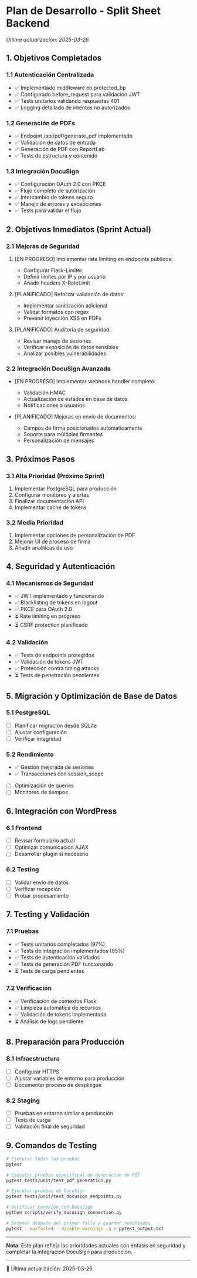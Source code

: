 # Plan de Desarrollo - Split Sheet Backend
*Última actualización: 2025-03-26*

## 1. Objetivos Completados

### 1.1 Autenticación Centralizada
- ✅ Implementado middleware en protected_bp
- ✅ Configurado before_request para validación JWT
- ✅ Tests unitarios validando respuestas 401
- ✅ Logging detallado de intentos no autorizados

### 1.2 Generación de PDFs
- ✅ Endpoint /api/pdf/generate_pdf implementado
- ✅ Validación de datos de entrada
- ✅ Generación de PDF con ReportLab
- ✅ Tests de estructura y contenido

### 1.3 Integración DocuSign
- ✅ Configuración OAuth 2.0 con PKCE
- ✅ Flujo completo de autorización
- ✅ Intercambio de tokens seguro
- ✅ Manejo de errores y excepciones
- ✅ Tests para validar el flujo

## 2. Objetivos Inmediatos (Sprint Actual)

### 2.1 Mejoras de Seguridad
1. [EN PROGRESO] Implementar rate limiting en endpoints públicos:
   - Configurar Flask-Limiter
   - Definir límites por IP y por usuario
   - Añadir headers X-RateLimit

2. [PLANIFICADO] Reforzar validación de datos:
   - Implementar sanitización adicional
   - Validar formatos con regex
   - Prevenir inyección XSS en PDFs

3. [PLANIFICADO] Auditoría de seguridad:
   - Revisar manejo de sesiones
   - Verificar exposición de datos sensibles
   - Analizar posibles vulnerabilidades

### 2.2 Integración DocuSign Avanzada
- [EN PROGRESO] Implementar webhook handler completo:
  - Validación HMAC
  - Actualización de estados en base de datos
  - Notificaciones a usuarios

- [PLANIFICADO] Mejoras en envío de documentos:
  - Campos de firma posicionados automáticamente
  - Soporte para múltiples firmantes
  - Personalización de mensajes

## 3. Próximos Pasos

### 3.1 Alta Prioridad (Próximo Sprint)
1. Implementar PostgreSQL para producción
2. Configurar monitoreo y alertas
3. Finalizar documentación API
4. Implementar caché de tokens

### 3.2 Media Prioridad
1. Implementar opciones de personalización de PDF
2. Mejorar UI de proceso de firma
3. Añadir analíticas de uso

## 4. Seguridad y Autenticación

### 4.1 Mecanismos de Seguridad
- ✅ JWT implementado y funcionando
- ✅ Blacklisting de tokens en logout
- ✅ PKCE para OAuth 2.0
- ⏳ Rate limiting en progreso
- ⏳ CSRF protection planificado

### 4.2 Validación
- ✅ Tests de endpoints protegidos
- ✅ Validación de tokens JWT
- ✅ Protección contra timing attacks
- ⏳ Tests de penetración pendientes

## 5. Migración y Optimización de Base de Datos

### 5.1 PostgreSQL
- [ ] Planificar migración desde SQLite
- [ ] Ajustar configuración
- [ ] Verificar integridad

### 5.2 Rendimiento
- ✅ Gestión mejorada de sesiones
- ✅ Transacciones con session_scope
- [ ] Optimización de queries
- [ ] Monitoreo de tiempos

## 6. Integración con WordPress

### 6.1 Frontend
- [ ] Revisar formulario actual
- [ ] Optimizar comunicación AJAX
- [ ] Desarrollar plugin si necesario

### 6.2 Testing
- [ ] Validar envío de datos
- [ ] Verificar recepción
- [ ] Probar procesamiento

## 7. Testing y Validación

### 7.1 Pruebas
- ✅ Tests unitarios completados (97%)
- ✅ Tests de integración implementados (95%)
- ✅ Tests de autenticación validados
- ✅ Tests de generación PDF funcionando
- ⏳ Tests de carga pendientes

### 7.2 Verificación
- ✅ Verificación de contextos Flask
- ✅ Limpieza automática de recursos
- ✅ Validación de tokens implementada
- ⏳ Análisis de logs pendiente

## 8. Preparación para Producción

### 8.1 Infraestructura
- [ ] Configurar HTTPS
- [ ] Ajustar variables de entorno para producción
- [ ] Documentar proceso de despliegue

### 8.2 Staging
- [ ] Pruebas en entorno similar a producción
- [ ] Tests de carga
- [ ] Validación final de seguridad

## 9. Comandos de Testing
```bash
# Ejecutar todas las pruebas
pytest

# Ejecutar pruebas específicas de generación de PDF
pytest tests/unit/test_pdf_generation.py

# Ejecutar pruebas de DocuSign
pytest tests/unit/test_docusign_endpoints.py

# Verificar conexión con DocuSign
python scripts/verify_docusign_connection.py

# Detener después del primer fallo y guardar resultados
pytest --maxfail=1 --disable-warnings -q > pytest_output.txt
```

---
**Nota**: Este plan refleja las prioridades actuales con énfasis en seguridad y completar la integración DocuSign para producción.

---
🔄 Última actualización: 2025-03-26
